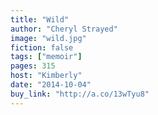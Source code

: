```yaml
---
title: "Wild"
author: "Cheryl Strayed"
image: "wild.jpg"
fiction: false
tags: ["memoir"]
pages: 315
host: "Kimberly"
date: "2014-10-04"
buy_link: "http://a.co/13wTyu8"
---
```

